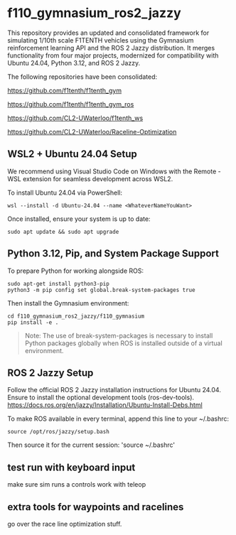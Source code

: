 # f110_gymnasium_ros2_jazzy
This repository provides an updated and consolidated framework for simulating 1/10th scale F1TENTH vehicles using the Gymnasium reinforcement learning API and the ROS 2 Jazzy distribution. It merges functionality from four major projects, modernized for compatibility with Ubuntu 24.04, Python 3.12, and ROS 2 Jazzy.

The following repositories have been consolidated:

https://github.com/f1tenth/f1tenth_gym

https://github.com/f1tenth/f1tenth_gym_ros

https://github.com/CL2-UWaterloo/f1tenth_ws

https://github.com/CL2-UWaterloo/Raceline-Optimization




## WSL2 + Ubuntu 24.04 Setup
We recommend using Visual Studio Code on Windows with the Remote - WSL extension for seamless development across WSL2.

To install Ubuntu 24.04 via PowerShell:
```
wsl --install -d Ubuntu-24.04 --name <WhateverNameYouWant>
```
Once installed, ensure your system is up to date:
```
sudo apt update && sudo apt upgrade
```

## Python 3.12, Pip, and System Package Support
To prepare Python for working alongside ROS:

```
sudo apt-get install python3-pip
python3 -m pip config set global.break-system-packages true
```
Then install the Gymnasium environment:
```
cd f110_gymnasium_ros2_jazzy/f110_gymnasium
pip install -e .
```
>Note: The use of break-system-packages is necessary to install Python packages globally when ROS is installed outside of a virtual environment.

## ROS 2 Jazzy Setup
Follow the official ROS 2 Jazzy installation instructions for Ubuntu 24.04. Ensure to install the optional development tools (ros-dev-tools).
https://docs.ros.org/en/jazzy/Installation/Ubuntu-Install-Debs.html


To make ROS available in every terminal, append this line to your ~/.bashrc:
```
source /opt/ros/jazzy/setup.bash
```
Then source it for the current session:
'source ~/.bashrc'



## test run with keyboard input
make sure sim runs a controls work with teleop

## extra tools for waypoints and racelines
go over the race line optimization stuff.

